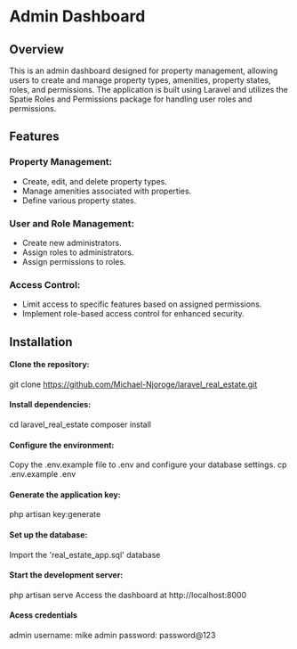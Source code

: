 # Admin Dashboard
## Overview
This is an admin dashboard designed for property management, allowing users to create and manage property types, amenities, property states, roles, and permissions. The application is built using Laravel and utilizes the Spatie Roles and Permissions package for handling user roles and permissions.
## Features
### Property Management:
*    Create, edit, and delete property types.
*    Manage amenities associated with properties.
*    Define various property states.
### User and Role Management:

*   Create new administrators.
*   Assign roles to administrators.
*   Assign permissions to roles.

### Access Control:

*   Limit access to specific features based on assigned permissions.
*   Implement role-based access control for enhanced security.

## Installation

#### Clone the repository:
git clone https://github.com/Michael-Njoroge/laravel_real_estate.git

#### Install dependencies:
cd laravel_real_estate
composer install

#### Configure the environment:
Copy the .env.example file to .env and configure your database settings.
cp .env.example .env

#### Generate the application key:
php artisan key:generate

#### Set up the database:
Import the 'real_estate_app.sql' database

#### Start the development server:
php artisan serve
Access the dashboard at http://localhost:8000

#### Acess credentials
admin username: mike
admin password: password@123
 